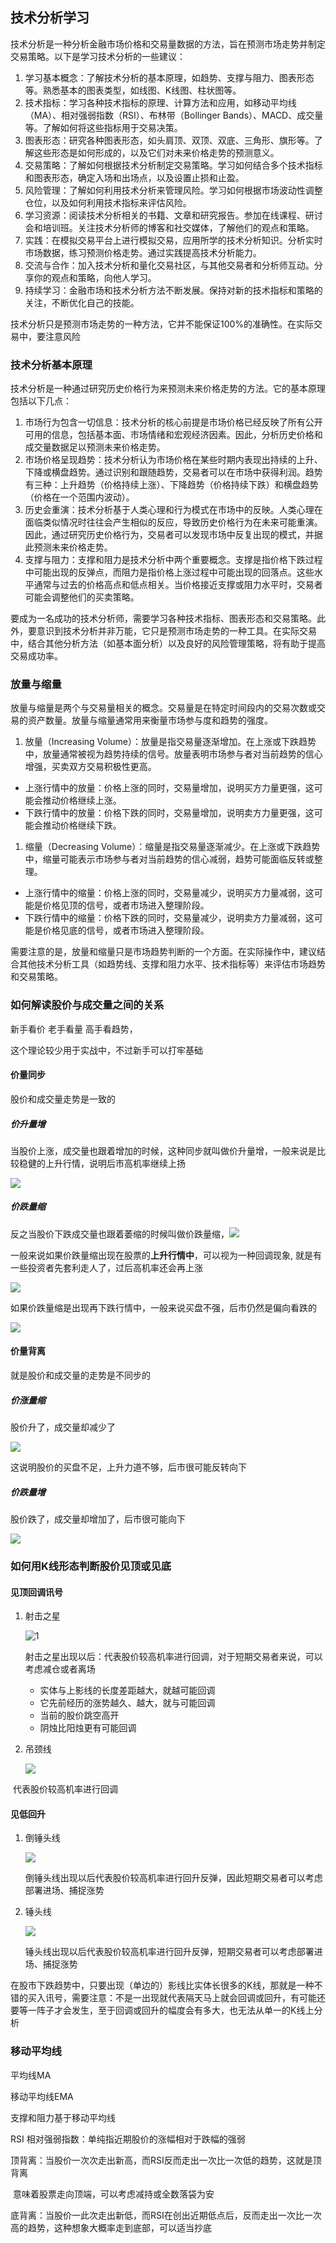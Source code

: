 ## 技术分析学习

技术分析是一种分析金融市场价格和交易量数据的方法，旨在预测市场走势并制定交易策略。以下是学习技术分析的一些建议：

1. 学习基本概念：了解技术分析的基本原理，如趋势、支撑与阻力、图表形态等。熟悉基本的图表类型，如线图、K线图、柱状图等。
2. 技术指标：学习各种技术指标的原理、计算方法和应用，如移动平均线（MA）、相对强弱指数（RSI）、布林带（Bollinger Bands）、MACD、成交量等。了解如何将这些指标用于交易决策。
3. 图表形态：研究各种图表形态，如头肩顶、双顶、双底、三角形、旗形等。了解这些形态是如何形成的，以及它们对未来价格走势的预测意义。
4. 交易策略：了解如何根据技术分析制定交易策略。学习如何结合多个技术指标和图表形态，确定入场和出场点，以及设置止损和止盈。
5. 风险管理：了解如何利用技术分析来管理风险。学习如何根据市场波动性调整仓位，以及如何利用技术指标来评估风险。
6. 学习资源：阅读技术分析相关的书籍、文章和研究报告。参加在线课程、研讨会和培训班。关注技术分析师的博客和社交媒体，了解他们的观点和策略。
7. 实践：在模拟交易平台上进行模拟交易，应用所学的技术分析知识。分析实时市场数据，练习预测价格走势。通过实践提高技术分析能力。
8. 交流与合作：加入技术分析和量化交易社区，与其他交易者和分析师互动。分享你的观点和策略，向他人学习。
9. 持续学习：金融市场和技术分析方法不断发展。保持对新的技术指标和策略的关注，不断优化自己的技能。

技术分析只是预测市场走势的一种方法，它并不能保证100%的准确性。在实际交易中，要注意风险

### 技术分析基本原理

技术分析是一种通过研究历史价格行为来预测未来价格走势的方法。它的基本原理包括以下几点：

1. 市场行为包含一切信息：技术分析的核心前提是市场价格已经反映了所有公开可用的信息，包括基本面、市场情绪和宏观经济因素。因此，分析历史价格和成交量数据足以预测未来价格走势。
2. 市场价格呈现趋势：技术分析认为市场价格在某些时期内表现出持续的上升、下降或横盘趋势。通过识别和跟随趋势，交易者可以在市场中获得利润。趋势有三种：上升趋势（价格持续上涨）、下降趋势（价格持续下跌）和横盘趋势（价格在一个范围内波动）。
3. 历史会重演：技术分析基于人类心理和行为模式在市场中的反映。人类心理在面临类似情况时往往会产生相似的反应，导致历史价格行为在未来可能重演。因此，通过研究历史价格行为，交易者可以发现市场中反复出现的模式，并据此预测未来价格走势。
4. 支撑与阻力：支撑和阻力是技术分析中两个重要概念。支撑是指价格下跌过程中可能出现的反弹点，而阻力是指价格上涨过程中可能出现的回落点。这些水平通常与过去的价格高点和低点相关。当价格接近支撑或阻力水平时，交易者可能会调整他们的买卖策略。

要成为一名成功的技术分析师，需要学习各种技术指标、图表形态和交易策略。此外，要意识到技术分析并非万能，它只是预测市场走势的一种工具。在实际交易中，结合其他分析方法（如基本面分析）以及良好的风险管理策略，将有助于提高交易成功率。



### 放量与缩量

放量与缩量是两个与交易量相关的概念。交易量是在特定时间段内的交易次数或交易的资产数量。放量与缩量通常用来衡量市场参与度和趋势的强度。

1. 放量（Increasing Volume）：放量是指交易量逐渐增加。在上涨或下跌趋势中，放量通常被视为趋势持续的信号。放量表明市场参与者对当前趋势的信心增强，买卖双方交易积极性更高。

- 上涨行情中的放量：价格上涨的同时，交易量增加，说明买方力量更强，这可能会推动价格继续上涨。
- 下跌行情中的放量：价格下跌的同时，交易量增加，说明卖方力量更强，这可能会推动价格继续下跌。

1. 缩量（Decreasing Volume）：缩量是指交易量逐渐减少。在上涨或下跌趋势中，缩量可能表示市场参与者对当前趋势的信心减弱，趋势可能面临反转或整理。

- 上涨行情中的缩量：价格上涨的同时，交易量减少，说明买方力量减弱，这可能是价格见顶的信号，或者市场进入整理阶段。
- 下跌行情中的缩量：价格下跌的同时，交易量减少，说明卖方力量减弱，这可能是价格见底的信号，或者市场进入整理阶段。

需要注意的是，放量和缩量只是市场趋势判断的一个方面。在实际操作中，建议结合其他技术分析工具（如趋势线、支撑和阻力水平、技术指标等）来评估市场趋势和交易策略。

### 如何解读股价与成交量之间的关系

新手看价 老手看量 高手看趋势，

这个理论较少用于实战中，不过新手可以打牢基础

#### 价量同步

股价和成交量走势是一致的

##### 价升量增

当股价上涨，成交量也跟着增加的时候，这种同步就叫做价升量增，一般来说是比较稳健的上升行情，说明后市高机率继续上扬

![](./img/1-5.png)

##### 价跌量缩

反之当股价下跌成交量也跟着萎缩的时候叫做价跌量缩，![](./img/1-6.png)

一般来说如果价跌量缩出现在股票的**上升行情中**，可以视为一种回调现象, 就是有一些投资者先套利走人了，过后高机率还会再上涨

![](./img/1-7.png)

如果价跌量缩是出现再下跌行情中，一般来说买盘不强，后市仍然是偏向看跌的

![](./img/1-8.png)

#### 价量背离

就是股价和成交量的走势是不同步的

##### 价涨量缩

股价升了，成交量却减少了

![](./img/1-9.png)

这说明股价的买盘不足，上升力道不够，后市很可能反转向下

##### 价跌量增

股价跌了，成交量却增加了，后市很可能向下

![](./img/1-10.png)



### 如何用K线形态判断股价见顶或见底

#### 见顶回调讯号

1. 射击之星

   ![1](.\img\1-1.png)

   射击之星出现以后：代表股价较高机率进行回调，对于短期交易者来说，可以考虑减仓或者离场

   - 实体与上影线的长度差距越大，就越可能回调
   - 它先前经历的涨势越久、越大，就与可能回调
   - 当前的股价跳空高开
   - 阴烛比阳烛更有可能回调

2. 吊颈线

   ![](./img/1-2.png)

​	代表股价较高机率进行回调

#### 见低回升

1. 倒锤头线

   ![](./img/1-3.png)

   倒锤头线出现以后代表股价较高机率进行回升反弹，因此短期交易者可以考虑部署进场、捕捉涨势

2. 锤头线

   ![](./img/1-4.png)

   锤头线出现以后代表股价较高机率进行回升反弹，短期交易者可以考虑部署进场、捕捉涨势

在股市下跌趋势中，只要出现（单边的）影线比实体长很多的K线，那就是一种不错的买入讯号，需要注意：不是一出现就代表隔天马上就会回调或回升，有可能还要等一阵子才会发生，至于回调或回升的幅度会有多大，也无法从单一的K线上分析



### 移动平均线

平均线MA

移动平均线EMA

支撑和阻力基于移动平均线

RSI 相对强弱指数：单纯指近期股价的涨幅相对于跌幅的强弱

​	顶背离：当股价一次次走出新高，而RSI反而走出一次比一次低的趋势，这就是顶背离

​					意味着股票走向顶端，可以考虑减持或全数落袋为安

底背离：当股价一此次走出新低，而RSI在创出近期低点后，反而走出一次比一次高的趋势，这种想象大概率走到底部，可以适当抄底